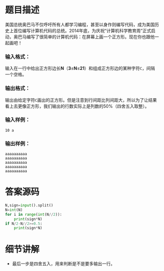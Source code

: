 # 题目描述

美国总统奥巴马不仅呼吁所有人都学习编程，甚至以身作则编写代码，成为美国历史上首位编写计算机代码的总统。2014年底，为庆祝“计算机科学教育周”正式启动，奥巴马编写了很简单的计算机代码：在屏幕上画一个正方形。现在你也跟他一起画吧！

### 输入格式：

输入在一行中给出正方形边长**N**（**3**≤**N**≤**21**）和组成正方形边的某种字符`C`，间隔一个空格。

### 输出格式：

输出由给定字符`C`画出的正方形。但是注意到行间距比列间距大，所以为了让结果看上去更像正方形，我们输出的行数实际上是列数的50%（四舍五入取整）。

### 输入样例：

```in
10 a
```

### 输出样例：

```out
aaaaaaaaaa
aaaaaaaaaa
aaaaaaaaaa
aaaaaaaaaa
aaaaaaaaaa
```


# 答案源码

```python
N,sign=input().split()
N=int(N)
for i in range(int(N//2)):
    print(sign*N)
if N/2-N//2>=0.5:
    print(sign*N)
```

# 细节讲解

- 最后一步是四舍五入，用来判断是不是要多输出一行。
